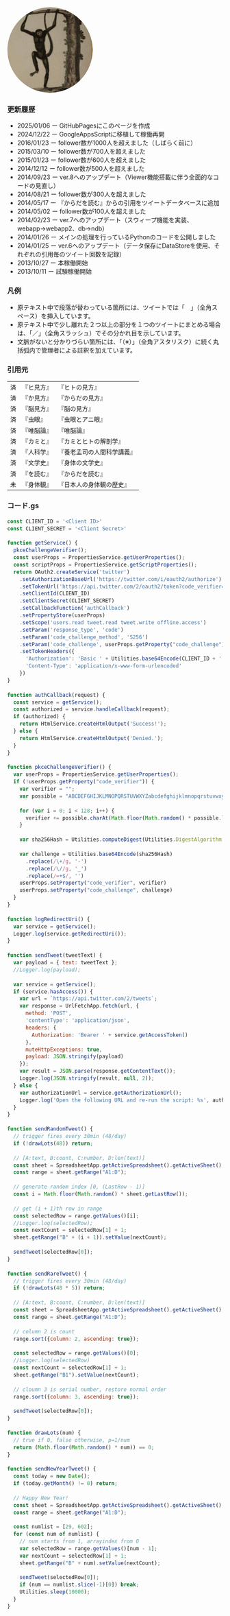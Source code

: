 <img src="/images/yoro_bot_400x400.png" alt="yoro_bot icon image" width="200" height="200" style="border-radius:50%" />

### 更新履歴

- 2025/01/06 ー GitHubPagesにこのページを作成
- 2024/12/22 ー GoogleAppsScriptに移植して稼働再開
- 2016/01/23 ー follower数が1000人を超えました（しばらく前に）
- 2015/03/10 ー follower数が700人を超えました
- 2015/01/23 ー follower数が600人を超えました
- 2014/12/12 ー follower数が500人を超えました
- 2014/09/23 ー ver.8へのアップデート（Viewer機能搭載に伴う全面的なコードの見直し）
- 2014/08/21 ー follower数が300人を超えました
- 2014/05/17 ー 『からだを読む』からの引用をツイートデータベースに追加
- 2014/05/02 ー follower数が100人を超えました
- 2014/02/23 ー ver.7へのアップデート（スウィープ機能を実装、webapp→webapp2、db→ndb）
- 2014/01/26 ー メインの処理を行っているPythonのコードを公開しました
- 2014/01/25 ー ver.6へのアップデート（データ保存にDataStoreを使用、それぞれの引用毎のツイート回数を記録）
- 2013/10/27 ー 本稼働開始
- 2013/10/11 ー 試験稼働開始

### 凡例

- 原テキスト中で段落が替わっている箇所には、ツイートでは「　」（全角スペース）を挿入しています。
- 原テキスト中で少し離れた２つ以上の部分を１つのツイートにまとめる場合は、「／」（全角スラッシュ）でその分かれ目を示しています。
- 文脈がないと分かりづらい箇所には、「（※）」（全角アスタリスク）に続く丸括弧内で管理者による註釈を加えています。

### 引用元

|   |   |   |
|---|---|---|
|済|『ヒ見方』|『ヒトの見方』|
|済|『か見方』|『からだの見方』|
|済|『脳見方』|『脳の見方』|
|済|『虫眼』|『虫眼とアニ眼』|
|済|『唯脳論』|『唯脳論』|
|済|『カミと』|『カミとヒトの解剖学』|
|済|『人科学』|『養老孟司の人間科学講義』|
|済|『文学史』|『身体の文学史』|
|済|『を読む』|『からだを読む』|
|未|『身体観』|『日本人の身体観の歴史』|

### コード.gs

```javascript
const CLIENT_ID = '<Client ID>'
const CLIENT_SECRET = '<Client Secret>'

function getService() {
  pkceChallengeVerifier();
  const userProps = PropertiesService.getUserProperties();
  const scriptProps = PropertiesService.getScriptProperties();
  return OAuth2.createService('twitter')
    .setAuthorizationBaseUrl('https://twitter.com/i/oauth2/authorize')
    .setTokenUrl('https://api.twitter.com/2/oauth2/token?code_verifier=' + userProps.getProperty("code_verifier"))
    .setClientId(CLIENT_ID)
    .setClientSecret(CLIENT_SECRET)
    .setCallbackFunction('authCallback')
    .setPropertyStore(userProps)
    .setScope('users.read tweet.read tweet.write offline.access')
    .setParam('response_type', 'code')
    .setParam('code_challenge_method', 'S256')
    .setParam('code_challenge', userProps.getProperty("code_challenge"))
    .setTokenHeaders({
      'Authorization': 'Basic ' + Utilities.base64Encode(CLIENT_ID + ':' + CLIENT_SECRET),
      'Content-Type': 'application/x-www-form-urlencoded'
    })
}

function authCallback(request) {
  const service = getService();
  const authorized = service.handleCallback(request);
  if (authorized) {
    return HtmlService.createHtmlOutput('Success!');
  } else {
    return HtmlService.createHtmlOutput('Denied.');
  }
}

function pkceChallengeVerifier() {
  var userProps = PropertiesService.getUserProperties();
  if (!userProps.getProperty("code_verifier")) {
    var verifier = "";
    var possible = "ABCDEFGHIJKLMNOPQRSTUVWXYZabcdefghijklmnopqrstuvwxyz0123456789-._~";

    for (var i = 0; i < 128; i++) {
      verifier += possible.charAt(Math.floor(Math.random() * possible.length));
    }

    var sha256Hash = Utilities.computeDigest(Utilities.DigestAlgorithm.SHA_256, verifier)

    var challenge = Utilities.base64Encode(sha256Hash)
      .replace(/\+/g, '-')
      .replace(/\//g, '_')
      .replace(/=+$/, '')
    userProps.setProperty("code_verifier", verifier)
    userProps.setProperty("code_challenge", challenge)
  }
}

function logRedirectUri() {
  var service = getService();
  Logger.log(service.getRedirectUri());
}

function sendTweet(tweetText) {
  var payload = { text: tweetText };
  //Logger.log(payload);

  var service = getService();
  if (service.hasAccess()) {
    var url = `https://api.twitter.com/2/tweets`;
    var response = UrlFetchApp.fetch(url, {
      method: 'POST',
      'contentType': 'application/json',
      headers: {
        Authorization: 'Bearer ' + service.getAccessToken()
      },
      muteHttpExceptions: true,
      payload: JSON.stringify(payload)
    });
    var result = JSON.parse(response.getContentText());
    Logger.log(JSON.stringify(result, null, 2));
  } else {
    var authorizationUrl = service.getAuthorizationUrl();
    Logger.log('Open the following URL and re-run the script: %s', authorizationUrl);
  }
}

function sendRandomTweet() {
  // trigger fires every 30min (48/day)
  if (!drawLots(48)) return;

  // [A:text, B:count, C:number, D:len(text)]
  const sheet = SpreadsheetApp.getActiveSpreadsheet().getActiveSheet();
  const range = sheet.getRange("A1:D");

  // generate random index [0, (LastRow - 1)]
  const i = Math.floor(Math.random() * sheet.getLastRow());

  // get (i + 1)th row in range
  const selectedRow = range.getValues()[i];
  //Logger.log(selectedRow);
  const nextCount = selectedRow[1] + 1;
  sheet.getRange("B" + (i + 1)).setValue(nextCount);

  sendTweet(selectedRow[0]);
}

function sendRareTweet() {
  // trigger fires every 30min (48/day)
  if (!drawLots(48 * 5)) return;

  // [A:text, B:count, C:number, D:len(text)]
  const sheet = SpreadsheetApp.getActiveSpreadsheet().getActiveSheet();
  const range = sheet.getRange("A1:D");

  // column 2 is count
  range.sort({column: 2, ascending: true});

  const selectedRow = range.getValues()[0];
  //Logger.log(selectedRow)
  const nextCount = selectedRow[1] + 1;
  sheet.getRange("B1").setValue(nextCount);

  // cloumn 3 is serial number, restore normal order
  range.sort({column: 3, ascending: true});
  
  sendTweet(selectedRow[0]);
}

function drawLots(num) {
  // true if 0, false otherwise, p=1/num
  return (Math.floor(Math.random() * num)) == 0;
}

function sendNewYearTweet() {
  const today = new Date();
  if (today.getMonth() != 0) return;

  // Happy New Year!
  const sheet = SpreadsheetApp.getActiveSpreadsheet().getActiveSheet();
  const range = sheet.getRange("A1:D");

  const numlist = [29, 602];
  for (const num of numlist) {
    // num starts from 1, arrayindex from 0
    var selectedRow = range.getValues()[num - 1];
    var nextCount = selectedRow[1] + 1;
    sheet.getRange("B" + num).setValue(nextCount);

    sendTweet(selectedRow[0]);
    if (num == numlist.slice(-1)[0]) break;
    Utilities.sleep(10000);
  }
}
```
